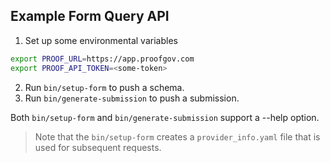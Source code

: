 ## Example Form Query API

1. Set up some environmental variables
```bash
export PROOF_URL=https://app.proofgov.com
export PROOF_API_TOKEN=<some-token>
```
2. Run `bin/setup-form` to push a schema.
3. Run `bin/generate-submission` to push a submission.

Both `bin/setup-form` and `bin/generate-submission` support a --help option.

> Note that the `bin/setup-form` creates a `provider_info.yaml` file that is used for subsequent requests.
